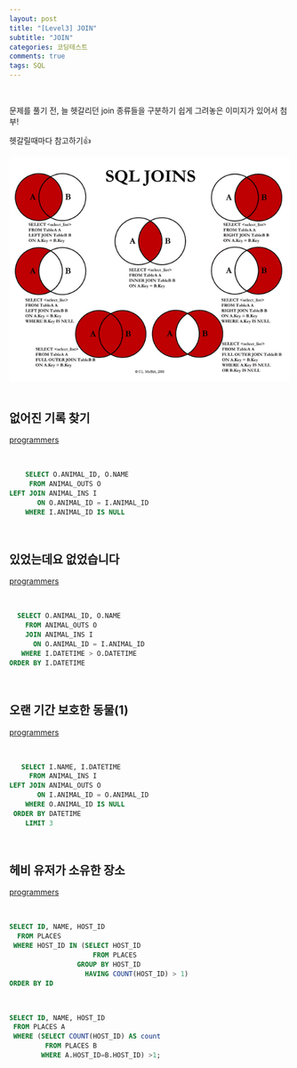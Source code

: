 ```yaml
---
layout: post
title: "[Level3] JOIN"
subtitle: "JOIN"
categories: 코딩테스트
comments: true
tags: SQL
---
```


<br>

문제를 풀기 전, 늘 헷갈리던 join 종류들을 구분하기 쉽게 그려놓은 이미지가 있어서 첨부!

헷갈릴때마다 참고하기👍

![join](/assets/img/study/join.png)<br><br>

## 없어진 기록 찾기


[programmers](https://programmers.co.kr/learn/courses/30/lessons/59042) <br>

<br>

```sql
    SELECT O.ANIMAL_ID, O.NAME
     FROM ANIMAL_OUTS O
LEFT JOIN ANIMAL_INS I
       ON O.ANIMAL_ID = I.ANIMAL_ID
    WHERE I.ANIMAL_ID IS NULL
```

<br>

## 있었는데요 없었습니다

[programmers](https://programmers.co.kr/learn/courses/30/lessons/59043) <br>

<br>

```sql
  SELECT O.ANIMAL_ID, O.NAME
    FROM ANIMAL_OUTS O
    JOIN ANIMAL_INS I
      ON O.ANIMAL_ID = I.ANIMAL_ID
   WHERE I.DATETIME > O.DATETIME
ORDER BY I.DATETIME
```

<br>

## 오랜 기간 보호한 동물(1)

[programmers](https://programmers.co.kr/learn/courses/30/lessons/59044) <br>

<br>

```sql
   SELECT I.NAME, I.DATETIME
     FROM ANIMAL_INS I
LEFT JOIN ANIMAL_OUTS O
       ON I.ANIMAL_ID = O.ANIMAL_ID
    WHERE O.ANIMAL_ID IS NULL
 ORDER BY DATETIME
    LIMIT 3

```

<br>


## 헤비 유저가 소유한 장소

[programmers](https://programmers.co.kr/learn/courses/30/lessons/77487) <br>

<br>

```sql
SELECT ID, NAME, HOST_ID
  FROM PLACES
 WHERE HOST_ID IN (SELECT HOST_ID
                     FROM PLACES
                 GROUP BY HOST_ID
                   HAVING COUNT(HOST_ID) > 1)
ORDER BY ID
```

<br>

```sql
SELECT ID, NAME, HOST_ID
 FROM PLACES A
 WHERE (SELECT COUNT(HOST_ID) AS count
         FROM PLACES B
        WHERE A.HOST_ID=B.HOST_ID) >1;
```

<br>

